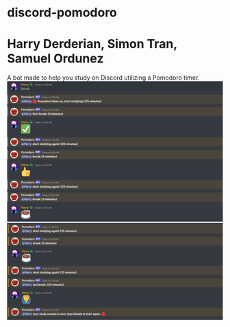 # discord-pomodoro
# Harry Derderian, Simon Tran, Samuel Ordunez
A bot made to help you study on Discord utilizing a Pomodoro timer.
![](images/pomodoro_1.PNG)
![](images/pomodoro_2.PNG)
